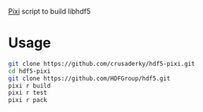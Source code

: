 [Pixi](https://pixi.sh) script to build libhdf5

# Usage
```bash
git clone https://github.com/crusaderky/hdf5-pixi.git
cd hdf5-pixi
git clone https://github.com/HDFGroup/hdf5.git
pixi r build
pixi r test
pixi r pack
```
